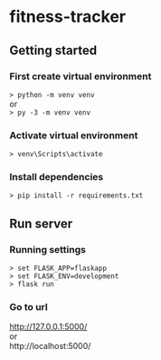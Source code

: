 # fitness-tracker
## Getting started
### First create virtual environment
`> python -m venv venv`
<br/>
or
<br/> 
`> py -3 -m venv venv`

### Activate virtual environment
`> venv\Scripts\activate`

### Install dependencies
`> pip install -r requirements.txt`

## Run server

### Running settings
`> set FLASK_APP=flaskapp`
<br/>
`> set FLASK_ENV=development`
<br/>
`> flask run`

### Go to url
http://127.0.0.1:5000/
<br/>
or
<br/> 
http://localhost:5000/
